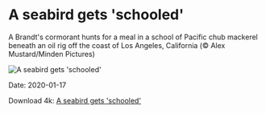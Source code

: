 # A seabird gets 'schooled'

A Brandt's cormorant hunts for a meal in a school of Pacific chub mackerel beneath an oil rig off the coast of Los Angeles, California (© Alex Mustard/Minden Pictures)

![A seabird gets 'schooled'](https://bing.com/th?id=OHR.CormorantMackerel_EN-US7682867267_UHD.jpg&rf=LaDigue_UHD.jpg&pid=hp&w=1024&h=576)

Date: 2020-01-17

Download 4k: [A seabird gets 'schooled'](https://bing.com/th?id=OHR.CormorantMackerel_EN-US7682867267_UHD.jpg&rf=LaDigue_UHD.jpg&pid=hp&w=3840&h=2160)

